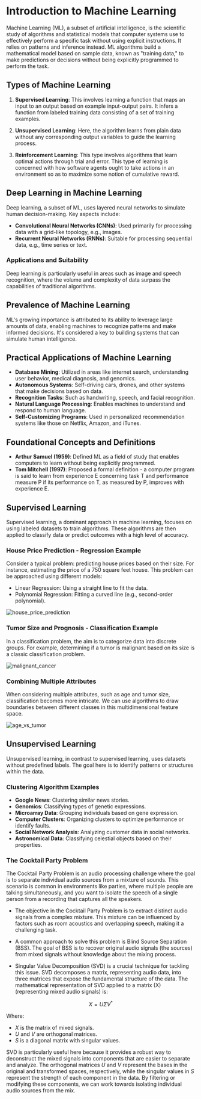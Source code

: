 # Introduction to Machine Learning
Machine Learning (ML), a subset of artificial intelligence, is the scientific study of algorithms and statistical models that computer systems use to effectively perform a specific task without using explicit instructions. It relies on patterns and inference instead. ML algorithms build a mathematical model based on sample data, known as "training data," to make predictions or decisions without being explicitly programmed to perform the task. 

## Types of Machine Learning
1. **Supervised Learning**: This involves learning a function that maps an input to an output based on example input-output pairs. It infers a function from labeled training data consisting of a set of training examples.

2. **Unsupervised Learning**: Here, the algorithm learns from plain data without any corresponding output variables to guide the learning process.

3. **Reinforcement Learning**: This type involves algorithms that learn optimal actions through trial and error. This type of learning is concerned with how software agents ought to take actions in an environment so as to maximize some notion of cumulative reward.

## Deep Learning in Machine Learning
Deep learning, a subset of ML, uses layered neural networks to simulate human decision-making. Key aspects include:

- **Convolutional Neural Networks (CNNs)**: Used primarily for processing data with a grid-like topology, e.g., images.
- **Recurrent Neural Networks (RNNs)**: Suitable for processing sequential data, e.g., time series or text.

### Applications and Suitability
Deep learning is particularly useful in areas such as image and speech recognition, where the volume and complexity of data surpass the capabilities of traditional algorithms.

## Prevalence of Machine Learning
ML's growing importance is attributed to its ability to leverage large amounts of data, enabling machines to recognize patterns and make informed decisions. It's considered a key to building systems that can simulate human intelligence.

## Practical Applications of Machine Learning

- **Database Mining**: Utilized in areas like internet search, understanding user behavior, medical diagnosis, and genomics.
- **Autonomous Systems**: Self-driving cars, drones, and other systems that make decisions based on data.
- **Recognition Tasks**: Such as handwriting, speech, and facial recognition.
- **Natural Language Processing**: Enables machines to understand and respond to human language.
- **Self-Customizing Programs**: Used in personalized recommendation systems like those on Netflix, Amazon, and iTunes.

## Foundational Concepts and Definitions

- **Arthur Samuel (1959)**: Defined ML as a field of study that enables computers to learn without being explicitly programmed.
- **Tom Mitchell (1997)**: Proposed a formal definition - a computer program is said to learn from experience E concerning task T and performance measure P if its performance on T, as measured by P, improves with experience E.

## Supervised Learning
Supervised learning, a dominant approach in machine learning, focuses on using labeled datasets to train algorithms. These algorithms are then applied to classify data or predict outcomes with a high level of accuracy.

### House Price Prediction - Regression Example
Consider a typical problem: predicting house prices based on their size. For instance, estimating the price of a 750 square feet house. This problem can be approached using different models:

- Linear Regression: Using a straight line to fit the data.
- Polynomial Regression: Fitting a curved line (e.g., second-order polynomial).

![house_price_prediction](https://user-images.githubusercontent.com/37275728/201469371-44d7837e-be00-4328-a978-0a63783e08c1.png)

### Tumor Size and Prognosis - Classification Example
In a classification problem, the aim is to categorize data into discrete groups. For example, determining if a tumor is malignant based on its size is a classic classification problem.

![malignant_cancer](https://user-images.githubusercontent.com/37275728/201469417-2f5449d2-62b4-4f36-8eb2-77abc4cb0adf.png)

### Combining Multiple Attributes
When considering multiple attributes, such as age and tumor size, classification becomes more intricate. We can use algorithms to draw boundaries between different classes in this multidimensional feature space.

![age_vs_tumor](https://user-images.githubusercontent.com/37275728/201469444-d574fbc0-8ed9-4378-a8a4-9c8f44062199.png)

## Unsupervised Learning
Unsupervised learning, in contrast to supervised learning, uses datasets without predefined labels. The goal here is to identify patterns or structures within the data.

### Clustering Algorithm Examples

- **Google News**: Clustering similar news stories.
- **Genomics**: Classifying types of genetic expressions.
- **Microarray Data**: Grouping individuals based on gene expression.
- **Computer Clusters**: Organizing clusters to optimize performance or identify faults.
- **Social Network Analysis**: Analyzing customer data in social networks.
- **Astronomical Data**: Classifying celestial objects based on their properties.

### The Cocktail Party Problem

The Cocktail Party Problem is an audio processing challenge where the goal is to separate individual audio sources from a mixture of sounds. This scenario is common in environments like parties, where multiple people are talking simultaneously, and you want to isolate the speech of a single person from a recording that captures all the speakers.

- The objective in the Cocktail Party Problem is to extract distinct audio signals from a complex mixture. This mixture can be influenced by factors such as room acoustics and overlapping speech, making it a challenging task.

- A common approach to solve this problem is Blind Source Separation (BSS). The goal of BSS is to recover original audio signals (the sources) from mixed signals without knowledge about the mixing process.

- Singular Value Decomposition (SVD) is a crucial technique for tackling this issue. SVD decomposes a matrix, representing audio data, into three matrices that expose the fundamental structure of the data. The mathematical representation of SVD applied to a matrix \(X\) (representing mixed audio signals) is:

$$
X = U \Sigma V^*
$$

Where:

- $X$ is the matrix of mixed signals.
- $U$ and $V$ are orthogonal matrices.
- $S$ is a diagonal matrix with singular values.

SVD is particularly useful here because it provides a robust way to deconstruct the mixed signals into components that are easier to separate and analyze. The orthogonal matrices $U$ and $V$ represent the bases in the original and transformed spaces, respectively, while the singular values in $S$ represent the strength of each component in the data. By filtering or modifying these components, we can work towards isolating individual audio sources from the mix.
